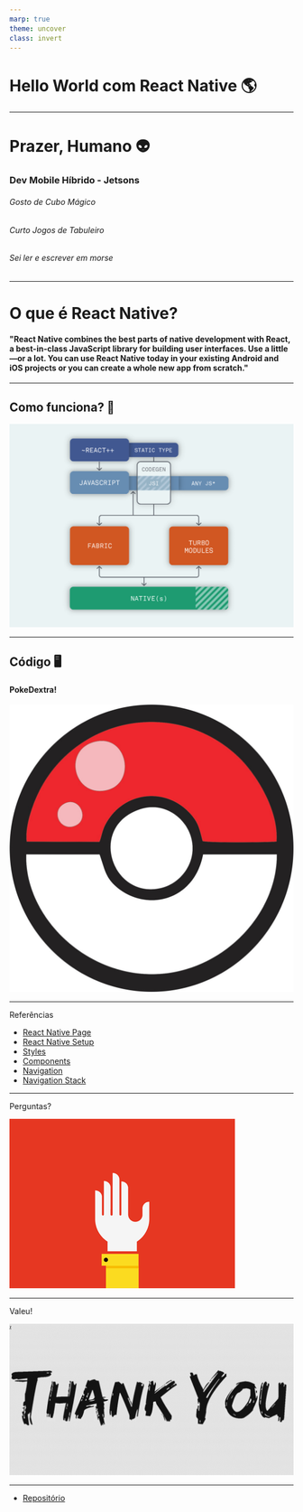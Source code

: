 ```yaml
---
marp: true
theme: uncover
class: invert
---
```


# Hello World com React Native 🌎

---

# Prazer, Humano 👽
### Dev Mobile Híbrido - Jetsons
###### Gosto de Cubo Mágico
###### Curto Jogos de Tabuleiro
###### Sei ler e escrever em morse

---

# O que é React Native?
#### "React Native combines the best parts of native development with React, a best-in-class JavaScript library for building user interfaces. Use a little—or a lot. You can use React Native today in your existing Android and iOS projects or you can create a whole new app from scratch."

---

## Como funciona? 🤔
![height:500px](assets/readme/how.png)

---

## Código 🖥️
#### PokeDextra!
![height:300px](assets/readme/pokebola.jpg)


---

Referências
- [React Native Page](https://reactnative.dev/)
- [React Native Setup](https://reactnative.dev/docs/environment-setup)
- [Styles](https://reactnative.dev/docs/style)
- [Components](https://reactnative.dev/docs/components-and-apis)
- [Navigation](https://reactnavigation.org/docs/getting-started)
- [Navigation Stack](https://reactnavigation.org/docs/stack-navigator/)

---

Perguntas?

![height:500px](assets/readme/questions.gif)

---

Valeu!

![height:500px](assets/readme/tks.gif)

---
- [Repositório](https://github.com/humanolaranja/rn_hello)